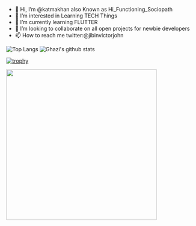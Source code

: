 - 👋 Hi, I’m @katmakhan also Known as Hi_Functioning_Sociopath
- 👀 I’m interested in Learning TECH Things 
- 🌱 I’m currently learning FLUTTER
- 💞️ I’m looking to collaborate on all open projects for newbie developers
- 📫 How to reach me twitter:@jibinvictorjohn

<!---
katmakhan/katmakhan is a ✨ special ✨ repository because its `README.md` (this file) appears on your GitHub profile.
You can click the Preview link to take a look at your changes.
--->

![Top Langs](https://github-readme-stats.vercel.app/api/top-langs/?username=katmakhan&layout=compact&theme=dark&hide_border=true)
![Ghazi's github stats](https://github-readme-stats.vercel.app/api?username=katmakhan&show_icons=true&hide_border=true&theme=dark)

[![trophy](https://github-profile-trophy.vercel.app/?username=katmakhan)](https://github.com/katmakhan/github-profile-trophy)
<p align = "left">
  <img src = "https://github-readme-streak-stats.herokuapp.com?user=katmakhan&theme=dark&hide_border=true" width = 400>
</p>

